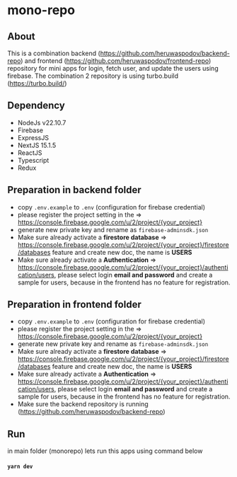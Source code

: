 # mono-repo

## About

This is a combination backend (https://github.com/heruwaspodov/backend-repo) and frontend (https://github.com/heruwaspodov/frontend-repo) repository for mini apps for login, fetch user, and update the users using firebase. The combination 2 repository is using turbo.build (https://turbo.build/)

## Dependency

- NodeJs v22.10.7
- Firebase
- ExpressJS
- NextJS 15.1.5
- ReactJS
- Typescript
- Redux


## Preparation in backend folder

- copy `.env.example` to `.env` (configuration for firebase credential)
- please register the project setting in the => https://console.firebase.google.com/u/2/project/{your_project}
- generate new private key and rename as `firebase-adminsdk.json`
- Make sure already activate a **firestore database** => https://console.firebase.google.com/u/2/project/{your_project}/firestore/databases 
feature and create new doc, the name is **USERS**
- Make sure already activate a **Authentication** => https://console.firebase.google.com/u/2/project/{your_project}/authentication/users, please select login **email and password** and create a sample for users, because in the frontend has no feature for registration.


## Preparation in frontend folder

- copy `.env.example` to `.env` (configuration for firebase credential)
- please register the project setting in the => https://console.firebase.google.com/u/2/project/{your_project}
- generate new private key and rename as `firebase-adminsdk.json`
- Make sure already activate a **firestore database** => https://console.firebase.google.com/u/2/project/{your_project}/firestore/databases 
feature and create new doc, the name is **USERS**
- Make sure already activate a **Authentication** => https://console.firebase.google.com/u/2/project/{your_project}/authentication/users, please select login **email and password** and create a sample for users, because in the frontend has no feature for registration.
- Make sure the backend repository is running (https://github.com/heruwaspodov/backend-repo)


## Run
in main folder (monorepo) lets run this apps using command below
#### `yarn dev`